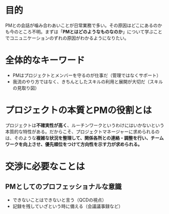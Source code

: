 # 目的

PMとの会話が噛み合わあいことが日常業務で多い。その原因はどこにあるのかも今のところ不明。まずは「**PMとはどのようなものなのか**」について学ぶことでコニュニケーションのずれの原因がわかるようになりたい。

# 全体的なキーワード

- PMはプロジェクトとメンバーを守るのが仕事だ（管理ではなくサポート）
- 我流のやり方ではなく、きちんとしたスキルの利用と展開が大切だ（スキルの見取り図）

# プロジェクトの本質とPMの役割とは

プロジェクトは**不確実性が高く**、ルーチンワークというわけにはいかないという本質的な特性がある。だからこそ、プロジェクトマネージャーに求められるのは、そのような**複雑な状況を整理して、関係各所との連絡・調整を行い、チームワークを向上させ、優先順位をつけて方向性を示す力が求められる。**

# 交渉に必要なことは

## PMとしてのプロフェッショナルな意識

- できないことはできないと言う（QCDの視点）
- 記録を残していざという時に備える（会議議事録など）
